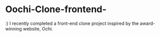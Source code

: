 # Oochi-Clone-frontend-
:) I recently completed a front-end clone project inspired by the award-winning website, Ochi.
